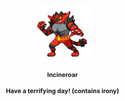 <p align="center">
    <img src="https://raw.githubusercontent.com/PokeAPI/sprites/master/sprites/pokemon/727.png" width="150" height="150">
</p>
<h3 align="center"> <b>Incineroar</b></h3>
<h3 align="center">Have a terrifying day! (contains irony)</h3>
